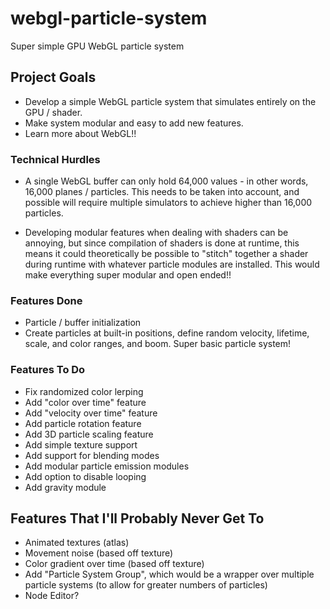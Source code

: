 # webgl-particle-system
Super simple GPU WebGL particle system

## Project Goals
* Develop a simple WebGL particle system that simulates entirely on the GPU / shader.
* Make system modular and easy to add new features.
* Learn more about WebGL!!

### Technical Hurdles
* A single WebGL buffer can only hold 64,000 values - in other words, 16,000 planes / particles. This needs to be taken into account, and possible will require multiple simulators to achieve higher than 16,000 particles.

* Developing modular features when dealing with shaders can be annoying, but since compilation of shaders is done at runtime, this means it could theoretically be possible to "stitch" together a shader during runtime with whatever particle modules are installed. This would make everything super modular and open ended!! 

### Features Done
* Particle / buffer initialization 
* Create particles at built-in positions, define random velocity, lifetime, scale, and color ranges, and boom. Super basic particle system!

### Features To Do
* Fix randomized color lerping
* Add "color over time" feature
* Add "velocity over time" feature
* Add particle rotation feature
* Add 3D particle scaling feature
* Add simple texture support
* Add support for blending modes
* Add modular particle emission modules
* Add option to disable looping
* Add gravity module

## Features That I'll Probably Never Get To
* Animated textures (atlas)
* Movement noise (based off texture)
* Color gradient over time (based off texture)
* Add "Particle System Group", which would be a wrapper over multiple particle systems (to allow for greater numbers of particles)
* Node Editor?
